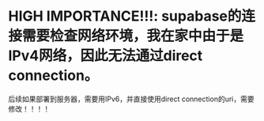# HIGH IMPORTANCE!!!: supabase的连接需要检查网络环境，我在家中由于是IPv4网络，因此无法通过direct connection。
后续如果部署到服务器，需要用IPv6，并直接使用direct connection的uri，需要修改！！！！